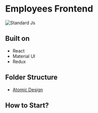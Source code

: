 # Employees Frontend

![Standard Js](https://cdn.rawgit.com/feross/standard/master/badge.svg)

## Built on

- React
- Material UI
- Redux

## Folder Structure

- [Atomic Design](https://bradfrost.com/blog/post/atomic-web-design/)

## How to Start?

```

```
